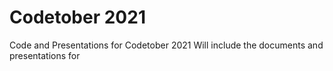 # Codetober 2021
Code and Presentations for Codetober 2021
Will include the documents and presentations for 
